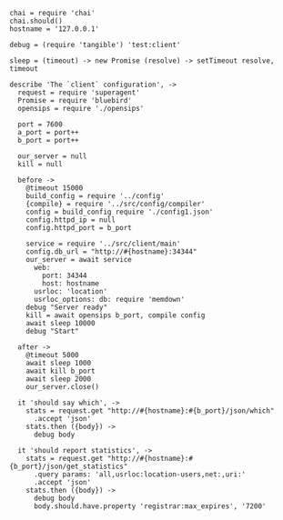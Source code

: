     chai = require 'chai'
    chai.should()
    hostname = '127.0.0.1'

    debug = (require 'tangible') 'test:client'

    sleep = (timeout) -> new Promise (resolve) -> setTimeout resolve, timeout

    describe 'The `client` configuration', ->
      request = require 'superagent'
      Promise = require 'bluebird'
      opensips = require './opensips'

      port = 7600
      a_port = port++
      b_port = port++

      our_server = null
      kill = null

      before ->
        @timeout 15000
        build_config = require '../config'
        {compile} = require '../src/config/compiler'
        config = build_config require './config1.json'
        config.httpd_ip = null
        config.httpd_port = b_port

        service = require '../src/client/main'
        config.db_url = "http://#{hostname}:34344"
        our_server = await service
          web:
            port: 34344
            host: hostname
          usrloc: 'location'
          usrloc_options: db: require 'memdown'
        debug "Server ready"
        kill = await opensips b_port, compile config
        await sleep 10000
        debug "Start"

      after ->
        @timeout 5000
        await sleep 1000
        await kill b_port
        await sleep 2000
        our_server.close()

      it 'should say which', ->
        stats = request.get "http://#{hostname}:#{b_port}/json/which"
          .accept 'json'
        stats.then ({body}) ->
          debug body

      it 'should report statistics', ->
        stats = request.get "http://#{hostname}:#{b_port}/json/get_statistics"
          .query params: 'all,usrloc:location-users,net:,uri:'
          .accept 'json'
        stats.then ({body}) ->
          debug body
          body.should.have.property 'registrar:max_expires', '7200'
